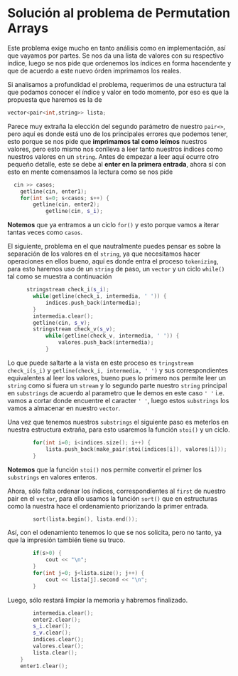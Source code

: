 # Solución al problema de Permutation Arrays

Este problema exige mucho en tanto análisis como en implementación, así que vayamos por partes. Se nos da una lista de valores con su respectivo índice, luego 
se nos pide que ordenemos los índices en forma hacendente y que de acuerdo a este nuevo órden imprimamos los reales.

Si analisamos a profundidad el problema, requerimos de una estructura tal que podamos conocer el índice y valor en todo momento, por eso es que la propuesta que
haremos es la de 

```C++
vector<pair<int,string>> lista;
```

Parece muy extraña la elección del segundo parámetro de nuestro `pair<>`, pero aquí es donde está uno de los principales errores que podemos tener, esto porque 
se nos pide que **imprimamos tal como leímos** nuestros valores, pero esto mismo nos conlleva a leer tanto nuestros índices como nuestros valores en un `string`.
Antes de empezar a leer aquí ocurre otro pequeño detalle, este se debe al **enter en la primera entrada**, ahora sí con esto en mente comensamos la lectura como 
se nos pide 

```C++
  cin >> casos;
	getline(cin, enter1);
	for(int s=0; s<casos; s++) {	    
		getline(cin, enter2);
    		getline(cin, s_i);
```

**Notemos** que ya entramos a un ciclo `for()` y esto porque vamos a iterar tantas veces como `casos`. 

El siguiente, problema en el que nautralmente puedes pensar es sobre la separación de los valores en el `string`, ya que necesitamos hacer operaciones en ellos 
bueno, aquí es donde entra el proceso `tokenizing`, para esto haremos uso de un `string` de paso, un `vector` y un ciclo `while()` tal como se muestra a continuación

```C++
      stringstream check_i(s_i);
	    while(getline(check_i, intermedia, ' ')) {
	       	indices.push_back(intermedia);
	   	}
	   	intermedia.clear();
	   	getline(cin, s_v);
	   	stringstream check_v(s_v);
    		while(getline(check_v, intermedia, ' ')) {
	       		valores.push_back(intermedia);
	    	}
```

Lo que puede saltarte a la vista en este proceso es `tringstream check_i(s_i)` y `getline(check_i, intermedia, ' ')` y sus correspondientes equivalentes
al leer los valores, bueno pues lo primero nos permite leer un `string` como si fuera un `stream` y lo segundo parte nuestro `string` principal en 
`substrings` de acuerdo al parametro que le demos en este caso `' '` i.e. vamos a cortar donde encuentre el caracter `' '`, luego estos `substrings` los vamos
a almacenar en nuestro `vector`. 

Una vez que tenemos nuestros `substrings` el siguiente paso es meterlos en nuestra estructura extraña, para esto usaremos la función `stoi()` y un ciclo.

```C++
        for(int i=0; i<indices.size(); i++) {
           	lista.push_back(make_pair(stoi(indices[i]), valores[i]));
        }
```

**Notemos** que la función `stoi()` nos permite convertir el primer los `substrings` en valores enteros.

Ahora, sólo falta ordenar los índices, correspondientes al `first` de nuestro pair en el `vector`, para ello usamos la función `sort()` que en estructuras como
la nuestra hace el ordenamiento priorizando la primer entrada. 

```C++
        sort(lista.begin(), lista.end());
```
Así, con el odenamiento tenemos lo que se nos solicita, pero no tanto, ya que la impresión también tiene su truco.

```C++
        if(s>0) {
        	cout << "\n";
        }
        for(int j=0; j<lista.size(); j++) {
           	cout << lista[j].second << "\n";
       	}
```

Luego, sólo restará limpiar la memoria y habremos finalizado. 

```C++
        intermedia.clear();
        enter2.clear();
        s_i.clear();
        s_v.clear();
        indices.clear();
        valores.clear();
        lista.clear();  
	} 
	enter1.clear();
```


